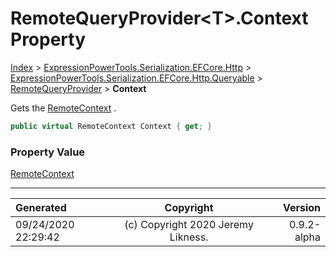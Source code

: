 ﻿# RemoteQueryProvider&lt;T>.Context Property

[Index](../index.md) > [ExpressionPowerTools.Serialization.EFCore.Http](ExpressionPowerTools.Serialization.EFCore.Http.a.md) > [ExpressionPowerTools.Serialization.EFCore.Http.Queryable](ExpressionPowerTools.Serialization.EFCore.Http.Queryable.n.md) > [RemoteQueryProvider<T>](ExpressionPowerTools.Serialization.EFCore.Http.Queryable.RemoteQueryProvider`1.cs.md) > **Context**

Gets the [RemoteContext](ExpressionPowerTools.Serialization.EFCore.Http.Queryable.RemoteContext.cs.md) .

```csharp
public virtual RemoteContext Context { get; }
```

### Property Value

 [RemoteContext](ExpressionPowerTools.Serialization.EFCore.Http.Queryable.RemoteContext.cs.md) 


---

| Generated | Copyright | Version |
| :-- | :-: | --: |
| 09/24/2020 22:29:42 | (c) Copyright 2020 Jeremy Likness. | 0.9.2-alpha |
